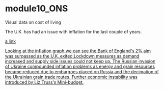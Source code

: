 # module10_ONS
Visual data on cost of living

The U.K. has had an issue with inflation for the last couple of years.


[a link]("/pdfs_main/inflation_last_5_years.pdf")

<a href="/pdfs_main/inflation_last_5_years.pdf" class="image fit" >

Looking at the inflation graph we can see the Bank of England's 2% aim was surpassed as the U.K. exited 
Lockdown measures as demand increased and supply side issues could not keep up. The Russian invasion 
of Ukraine compounded inflation problems as energy and grain resources became reduced due to embargoes 
placed on Russia and the decimation of the Ukrainian grain trade routes.
Further economic instability was introduced by Liz Truss's Mini-budget.



